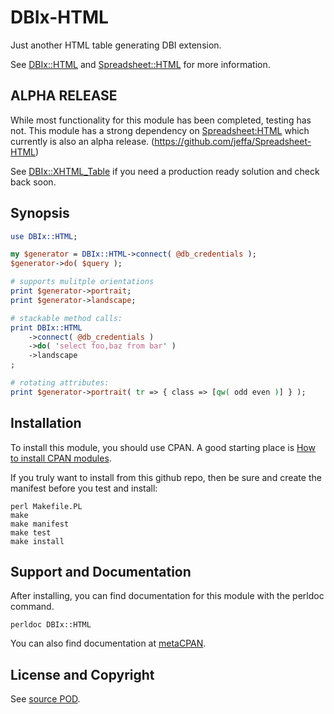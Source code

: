 DBIx-HTML
=========
Just another HTML table generating DBI extension.

See [DBIx::HTML](http://search.cpan.org/dist/DBIx-HTML/)
and [Spreadsheet::HTML](http://search.cpan.org/dist/Spreadsheet-HTML/)
for more information.

ALPHA RELEASE
-------------
While most functionality for this module has been completed,
testing has not. This module has a strong dependency on
[Spreadsheet:HTML](http://search.cpan.org/dist/Spreadsheet-HTML/)
which currently is also an alpha release.
(https://github.com/jeffa/Spreadsheet-HTML)

See [DBIx::XHTML_Table](http://search.cpan.org/dist/DBIx-XHTML_Table/)
if you need a production ready solution and check back soon.

Synopsis
--------
```perl
use DBIx::HTML;

my $generator = DBIx::HTML->connect( @db_credentials );
$generator->do( $query );

# supports mulitple orientations
print $generator->portrait;
print $generator->landscape;

# stackable method calls:
print DBIx::HTML
    ->connect( @db_credentials )
    ->do( 'select foo,baz from bar' )
    ->landscape
;

# rotating attributes:
print $generator->portrait( tr => { class => [qw( odd even )] } );
```

Installation
------------
To install this module, you should use CPAN. A good starting
place is [How to install CPAN modules](http://www.cpan.org/modules/INSTALL.html).

If you truly want to install from this github repo, then
be sure and create the manifest before you test and install:
```
perl Makefile.PL
make
make manifest
make test
make install
```

Support and Documentation
-------------------------
After installing, you can find documentation for this module with the
perldoc command.
```
perldoc DBIx::HTML
```
You can also find documentation at [metaCPAN](https://metacpan.org/pod/DBIx::HTML).

License and Copyright
---------------------
See [source POD](/lib/DBIx/HTML.pm).
